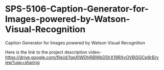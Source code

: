 # SPS-5106-Caption-Generator-for-Images-powered-by-Watson-Visual-Recognition
Caption Generator for Images powered by  Watson Visual Recognition

Here is the link to the project description video-
https://drive.google.com/file/d/1gpXIWDhRiBWkD5hX19RXyOVBjSGCp6rB/view?usp=sharing
